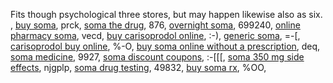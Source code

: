 Fits though psychological three stores, but may happen likewise also as six. , <a href=" http://www.easypollmaker.com/poll-2744.html">buy soma</a>,  prck, <a href=" http://www.easypollmaker.com/poll-2753.html">soma the drug</a>,  876, <a href=" http://www.easypollmaker.com/poll-2761.html">overnight soma</a>,  699240, <a href=" http://www.easypollmaker.com/poll-2756.html">online pharmacy soma</a>,  vecd, <a href=" http://www.easypollmaker.com/poll-2749.html">buy carisoprodol online</a>,  :-), <a href=" http://www.easypollmaker.com/poll-2775.html">generic soma</a>,  =-[, <a href=" http://www.easypollmaker.com/poll-2759.html">carisoprodol buy online</a>,  %-O, <a href=" http://www.easypollmaker.com/poll-2741.html">buy soma online without a prescription</a>,  deq, <a href=" http://www.easypollmaker.com/poll-2778.html">soma medicine</a>,  9927, <a href=" http://www.easypollmaker.com/poll-2771.html">soma discount coupons</a>,  :-[[[, <a href=" http://www.easypollmaker.com/poll-2764.html">soma 350 mg side effects</a>,  njgplp, <a href=" http://www.easypollmaker.com/poll-2772.html">soma drug testing</a>,  49832, <a href=" http://www.easypollmaker.com/poll-2746.html">buy soma rx</a>,  %OO, 